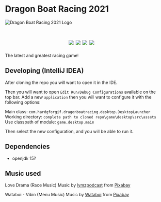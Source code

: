 # Dragon Boat Racing 2021

![Dragon Boat Racing 2021 Logo](https://github.com/hardgforgifs/game/raw/master/core/assets/Title.png)
<h1 align="center">
<img src="https://img.shields.io/github/issues/hardgforgifs/Game?color=green&style=flat-square">
<img src="https://img.shields.io/github/issues-pr/hardgforgifs/Game?color=yellow&style=flat-square">
<img src="https://img.shields.io/github/stars/hardgforgifs/Game?color=red&style=flat-square">
<img src="https://img.shields.io/github/forks/hardgforgifs/Game?color=blue&style=flat-square">
</h1>

The latest and greatest racing game!

## Developing (IntelliJ IDEA)

After cloning the repo you will want to open it in the IDE.

Then you will want to open `Edit Run/Debug Configurations` available on the top bar.
Add a new `application` then you will want to configure it with the following options:

Main class: `com.hardgforgif.dragonboatracing.desktop.DesktopLauncher`  
Working directory: `complete path to cloned repo\game\desktop\src\assets`  
Use classpath of module: `game.desktop.main`  

Then select the new configuration, and you will be able to run it.

## Dependencies

* openjdk 15?

## Music used

Love Drama (Race Music) Music by <a href="/users/lymzpodcast-18852086/?tab=audio&amp;utm_source=link-attribution&amp;utm_medium=referral&amp;utm_campaign=audio&amp;utm_content=1333">lymzpodcast</a> from <a href="https://pixabay.com/music/?utm_source=link-attribution&amp;utm_medium=referral&amp;utm_campaign=music&amp;utm_content=1333">Pixabay</a>

Wataboi - Vibin (Menu Music) Music by <a href="/users/wataboi-12344345/?tab=audio&amp;utm_source=link-attribution&amp;utm_medium=referral&amp;utm_campaign=audio&amp;utm_content=1168">Wataboi</a> from <a href="https://pixabay.com/?utm_source=link-attribution&amp;utm_medium=referral&amp;utm_campaign=music&amp;utm_content=1168">Pixabay</a>
